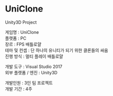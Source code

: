 # UniClone
Unity3D Project  
  
게임명 : UniClone  
플랫폼 : PC  
장르 : FPS 배틀로얄  
테마 및 컨셉 : 단 하나의 유니티가 되기 위한 클론들의 싸움  
진행 방식 : 멀티 플레이 배틀로얄  
  
개발 도구 : Visual Studio 2017  
외부 플랫폼 / 엔진 : Unity3D  
  
개발인원 : 3인 팀 프로젝트  
개발 기간 : 4주  
